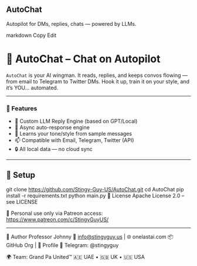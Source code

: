 ## AutoChat
Autopilot for DMs, replies, chats — powered by LLMs.

markdown
Copy
Edit
# 💬 AutoChat – Chat on Autopilot

`AutoChat` is your AI wingman. It reads, replies, and keeps convos flowing — from email to Telegram to Twitter DMs. Hook it up, train it on your style, and it’s YOU... automated.

---

### 🎯 Features

- 🤖 Custom LLM Reply Engine (based on GPT/Local)
- 🔁 Async auto-response engine
- 🧠 Learns your tone/style from sample messages
- 📫 Compatible with Email, Telegram, Twitter (API)
- 🔒 All local data — no cloud sync

---

## 🚀 Setup

git clone https://github.com/Stingy-Guy-US/AutoChat.git
cd AutoChat
pip install -r requirements.txt
python main.py
🔐 License
Apache License 2.0 – see LICENSE

📌 Personal use only via Patreon access: https://www.patreon.com/c/StingyGuyUS/

---

👤 Author
Professor Johnny
📧 info@stingyguy.us | 🌐 onelastai.com
📦 GitHub Org | 👤 Profile
📨 Telegram: @stingyguy

🌍 Team: Grand Pa United™
🇦🇪 UAE • 🇬🇧 UK • 🇺🇸 USA
